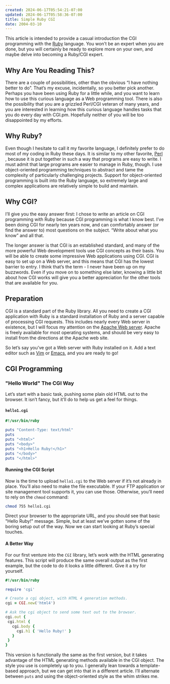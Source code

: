 ```yaml
---
created: 2024-06-17T05:54:21-07:00
updated: 2024-06-17T05:58:36-07:00
title: Simple Ruby CGI
date: 2004-03-10
---
```


This article is intended to provide a casual introduction the CGI programming with the [Ruby](../../../card/Ruby.md) language. You won’t be an expert when you are done, but you will certainly be ready to explore more on your own, and maybe delve into becoming a Ruby/CGI expert.

## Why Are You Reading This?

There are a couple of possibilities, other than the obvious “I have nothing better to do”. That’s my excuse, incidentally, so you better pick another. Perhaps you have been using Ruby for a little while, and you want to learn how to use this curious language as a Web programming tool. There is also the possibility that you are a grizzled Perl/CGI veteran of many years, and you are interested in learning how this curious language handles tasks that you do every day with CGI.pm. Hopefully neither of you will be too disappointed by my efforts.

## Why Ruby?

Even though I hesitate to call it my favorite language, I definitely prefer to do most of my coding in Ruby these days. It is similar to my other favorite, [Perl](../../../card/Perl.md) , because it is put together in such a way that programs are easy to write. I must admit that large programs are easier to manage in Ruby, though. I use object-oriented programming techniques to abstract and tame the complexity of particularly challenging projects. Support for object-oriented programming is built into the Ruby language, so extremely large and complex applications are relatively simple to build and maintain.

## Why CGI?

I’ll give you the easy answer first: I chose to write an article on CGI programming with Ruby because CGI programming is what I know best. I’ve been doing CGI for nearly ten years now, and can comfortably answer (or find the answer to) most questions on the subject. “Write about what you know” and all that.

The longer answer is that CGI is an established standard, and many of the more powerful Web development tools use CGI concepts as their basis. You will be able to create some impressive Web applications using CGI. CGI is easy to set up on a Web server, and this means that CGI has the lowest barrier to entry. I think that’s the term - I never have been up on my buzzwords. Even if you move on to something else later, knowing a little bit about how CGI works will give you a better appreciation for the other tools that are available for you.

## Preparation

CGI is a standard part of the Ruby library. All you need to create a CGI application with Ruby is a standard installation of Ruby and a server capable of processing CGI requests. This includes nearly every Web server in existence, but I will focus my attention on the [Apache Web server](http://httpd.apache.org/). Apache is freely available for most operating systems, and should be very easy to install from the directions at the Apache web site.

So let’s say you’ve got a Web server with Ruby installed on it. Add a text editor such as [Vim](../../../card/Vim.md) or [Emacs](../../../card/Emacs.md), and you are ready to go!

## CGI Programming

### "Hello World" The CGI Way

Let’s start with a basic task, pushing some plain old HTML out to the browser. It isn’t fancy, but it’ll do to help us get a feel for things.

#### `hello1.cgi`

````ruby
#!/usr/bin/ruby

puts "Content-Type: text/html"
puts
puts "<html>"
puts "<body>"
puts "<h1>Hello Ruby!</h1>"
puts "</body>"
puts "</html>"
````

#### Running the CGI Script

Now is the time to upload `hello1.cgi` to the Web server if it’s not already in place. You’ll also need to make the file executable. If your FTP application or site management tool supports it, you can use those. Otherwise, you’ll need to rely on the `chmod` command:

````bash
chmod 755 hello1.cgi
````

Direct your browser to the appropriate URL, and you should see that basic "Hello Ruby!" message. Simple, but at least we’ve gotten some of the boring setup out of the way. Now we can start looking at Ruby’s special touches.

#### A Better Way

For our first venture into the `CGI` library, let’s work with the HTML generating features. This script will produce the same overall output as the first example, but the code to do it looks a little different. Give it a try for yourself.

````ruby
#!/usr/bin/ruby

require 'cgi'

# Create a cgi object, with HTML 4 generation methods.
cgi = CGI.new('html4')

# Ask the cgi object to send some text out to the browser.
cgi.out {
 cgi.html {
   cgi.body {
     cgi.h1 { 'Hello Ruby!' }
   }
 }
}
````

This version is functionally the same as the first version, but it takes advantage of the HTML generating methods available in the CGI object. The style you use is completely up to you. I generally lean towards a template-based approach, but we can get into that in a different article. I’ll alternate between `puts` and using the object-oriented style as the whim strikes me.
